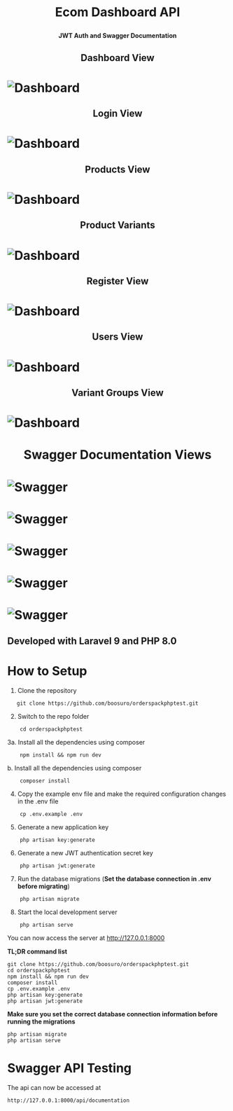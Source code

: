 # <p align="center"> Ecom Dashboard API</p>

#### <p align="center"> JWT Auth and Swagger Documentation</p>

## <p align="center"> Dashboard View</p>

# ![Dashboard](screenshots/screencapture-127-0-0-1-8000-dashboard-2022-12-16-12_48_29.png)

## <p align="center"> Login View</p>

# ![Dashboard](screenshots/screencapture-127-0-0-1-8000-login-2022-12-16-12_49_19.png)

## <p align="center"> Products View</p>

# ![Dashboard](screenshots/screencapture-127-0-0-1-8000-product-2022-12-16-12_48_10.png)

## <p align="center"> Product Variants</p>

# ![Dashboard](screenshots/screencapture-127-0-0-1-8000-productvariant-2022-12-16-12_47_55.png)

## <p align="center"> Register View</p>

# ![Dashboard](screenshots/screencapture-127-0-0-1-8000-register-2022-12-16-12_49_35.png)

## <p align="center"> Users View</p>

# ![Dashboard](screenshots/screencapture-127-0-0-1-8000-users-2022-12-16-12_46_36.png)

## <p align="center"> Variant Groups View</p>

# ![Dashboard](screenshots/screencapture-127-0-0-1-8000-variantgroup-2022-12-16-12_47_27.png)

# <p align="center"> Swagger Documentation Views</p>

# ![Swagger](screenshots/screencapture-127-0-0-1-8000-api-documentation-2022-12-16-13_32_24.png)

# ![Swagger](screenshots/screencapture-127-0-0-1-8000-api-documentation-2022-12-16-13_31_25.png)

# ![Swagger](screenshots/screencapture-127-0-0-1-8000-api-documentation-2022-12-16-13_30_22.png)

# ![Swagger](screenshots/screencapture-127-0-0-1-8000-api-documentation-2022-12-16-13_28_21.png)

# ![Swagger](screenshots/screencapture-127-0-0-1-8000-api-documentation-2022-12-16-13_28_48.png)

## Developed with Laravel 9 and PHP 8.0

# How to Setup

1. Clone the repository

```
   git clone https://github.com/boosuro/orderspackphptest.git
```

2. Switch to the repo folder

```
    cd orderspackphptest
```

3a. Install all the dependencies using composer

```
    npm install && npm run dev
```

b. Install all the dependencies using composer

```
    composer install
```

4. Copy the example env file and make the required configuration changes in the .env file

```
    cp .env.example .env
```

5. Generate a new application key

```
    php artisan key:generate
```

6. Generate a new JWT authentication secret key

```
    php artisan jwt:generate
```

7. Run the database migrations (**Set the database connection in .env before migrating**)

```
    php artisan migrate
```

8. Start the local development server

```
    php artisan serve
```

You can now access the server at http://127.0.0.1:8000

**TL;DR command list**

    git clone https://github.com/boosuro/orderspackphptest.git
    cd orderspackphptest
    npm install && npm run dev
    composer install
    cp .env.example .env
    php artisan key:generate
    php artisan jwt:generate

**Make sure you set the correct database connection information before running the migrations**

    php artisan migrate
    php artisan serve

# Swagger API Testing

The api can now be accessed at

    http://127.0.0.1:8000/api/documentation
